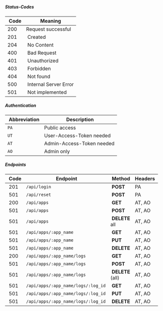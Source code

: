 ##### Status-Codes

| Code | Meaning |
|------|---------|
| <span class="green">200</span> | Request successful |
| <span class="green">201</span> | Created |
| <span class="green">204</span> | No Content |
| <span class="red">400</span> | Bad Request |
| <span class="red">401</span> | Unauthorized |
| <span class="red">403</span> | Forbidden |
| <span class="red">404</span> | Not found |
| <span class="red">500</span> | Internal Server Error |
| <span class="blue">501</span> | Not implemented |


##### Authentication

| Abbreviation | Description |
|--------------|-------------|
| `PA` | Public access |
| `UT` | User-Access-Token needed |
| `AT` | Admin-Access-Token needed |
| `AO` | Admin only |


##### Endpoints

| Code | Endpoint | Method | Headers | Query |
|------|----------|--------|---------|-------|
| <span class="green">201</span> | `/api/login` | **POST** | PA |
| <span class="blue">501</span> | `/api/reset` | **POST** | PA |
| <span class="green">200</span> | `/api/apps` | **GET** | AT, AO |
| <span class="blue">501</span> | `/api/apps` | **POST** | AT, AO |
| <span class="blue">501</span> | `/api/apps` | **DELETE** all | AT, AO |
| <span class="blue">501</span> | `/api/apps/:app_name` | **GET** | AT, AO |
| <span class="blue">501</span> | `/api/apps/:app_name` | **PUT** | AT, AO |
| <span class="blue">501</span> | `/api/apps/:app_name` | **DELETE** | AT, AO |
| <span class="green">200</span> | `/api/apps/:app_name/logs` | **GET** | AT, AO |
| <span class="green">501</span> | `/api/apps/:app_name/logs` | **POST** | AT, AO |
| <span class="green">501</span> | `/api/apps/:app_name/logs` | **DELETE** (all) | AT, AO |
| <span class="green">501</span> | `/api/apps/:app_name/logs/:log_id` | **GET** | AT, AO |
| <span class="green">501</span> | `/api/apps/:app_name/logs/:log_id` | **PUT** | AT, AO |
| <span class="green">501</span> | `/api/apps/:app_name/logs/:log_id` | **DELETE** | AT, AO |
